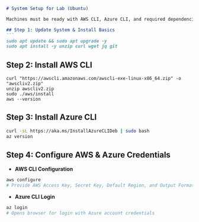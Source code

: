 
````markdown
# System Setup for Lab (Ubuntu)

Machines must be ready with AWS CLI, Azure CLI, and required dependencies.

## Step 1: Update System & Install Basics
```
sudo apt update && sudo apt upgrade -y
sudo apt install -y unzip curl wget jq git
````

## Step 2: Install AWS CLI

```
curl "https://awscli.amazonaws.com/awscli-exe-linux-x86_64.zip" -o "awscliv2.zip"
unzip awscliv2.zip
sudo ./aws/install
aws --version
```

## Step 3: Install Azure CLI

```bash
curl -sL https://aka.ms/InstallAzureCLIDeb | sudo bash
az version
```

## Step 4: Configure AWS & Azure Credentials

* **AWS CLI Configuration**

```bash
aws configure
# Provide AWS Access Key, Secret Key, Default Region, and Output Format
```

* **Azure CLI Login**

```bash
az login
# Opens browser for login with Azure account credentials


